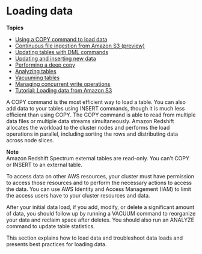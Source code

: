 # Loading data<a name="t_Loading_data"></a>

**Topics**
+ [Using a COPY command to load data](t_Loading_tables_with_the_COPY_command.md)
+ [Continuous file ingestion from Amazon S3 \(preview\)](loading-data-copy-job.md)
+ [Updating tables with DML commands](t_Updating_tables_with_DML_commands.md)
+ [Updating and inserting new data](t_updating-inserting-using-staging-tables-.md)
+ [Performing a deep copy](performing-a-deep-copy.md)
+ [Analyzing tables](t_Analyzing_tables.md)
+ [Vacuuming tables](t_Reclaiming_storage_space202.md)
+ [Managing concurrent write operations](c_Concurrent_writes.md)
+ [Tutorial: Loading data from Amazon S3](tutorial-loading-data.md)

A COPY command is the most efficient way to load a table\. You can also add data to your tables using INSERT commands, though it is much less efficient than using COPY\. The COPY command is able to read from multiple data files or multiple data streams simultaneously\. Amazon Redshift allocates the workload to the cluster nodes and performs the load operations in parallel, including sorting the rows and distributing data across node slices\.

**Note**  
Amazon Redshift Spectrum external tables are read\-only\. You can't COPY or INSERT to an external table\.

To access data on other AWS resources, your cluster must have permission to access those resources and to perform the necessary actions to access the data\. You can use AWS Identity and Access Management \(IAM\) to limit the access users have to your cluster resources and data\.

After your initial data load, if you add, modify, or delete a significant amount of data, you should follow up by running a VACUUM command to reorganize your data and reclaim space after deletes\. You should also run an ANALYZE command to update table statistics\.

This section explains how to load data and troubleshoot data loads and presents best practices for loading data\.